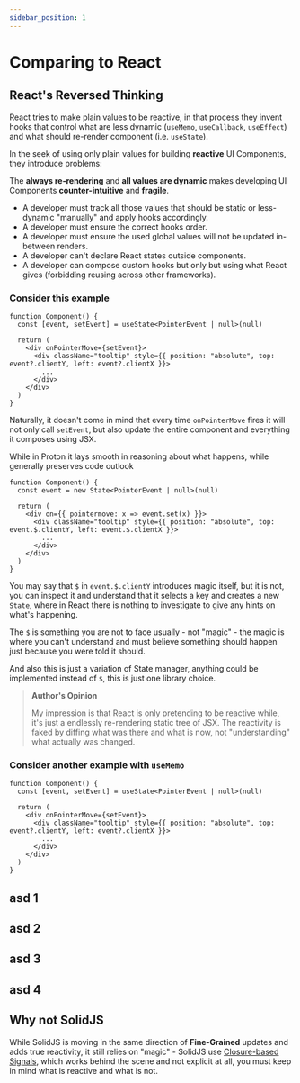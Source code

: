```yaml
---
sidebar_position: 1
---
```


# Comparing to React

## React's Reversed Thinking

React tries to make plain values to be reactive, in that process they invent hooks that control what are less dynamic (`useMemo`, `useCallback`, `useEffect`) and what should re-render component (i.e. `useState`).

In the seek of using only plain values for building **reactive** UI Components, they introduce problems:

The **always re-rendering** and **all values are dynamic**
makes developing UI Components **counter-intuitive** and **fragile**.

- A developer must track all those values that should be static or less-dynamic "manually"
and apply hooks accordingly.
- A developer must ensure the correct hooks order.
- A developer must ensure the used global values will not be updated in-between renders.
- A developer can't declare React states outside components.
- A developer can compose custom hooks but only but using what React gives (forbidding reusing across other frameworks).

### Consider this example

```tsx
function Component() {
  const [event, setEvent] = useState<PointerEvent | null>(null)

  return (
    <div onPointerMove={setEvent}>
      <div className="tooltip" style={{ position: "absolute", top: event?.clientY, left: event?.clientX }}>
        ...
      </div>
    </div>
  )
}
```

Naturally, it doesn't come in mind that every time `onPointerMove` fires it will not only call `setEvent`,
but also update the entire component and everything it composes using JSX.

While in Proton it lays smooth in reasoning about what happens, while generally preserves code outlook

```tsx
function Component() {
  const event = new State<PointerEvent | null>(null)

  return (
    <div on={{ pointermove: x => event.set(x) }}>
      <div className="tooltip" style={{ position: "absolute", top: event.$.clientY, left: event.$.clientX }}>
        ...
      </div>
    </div>
  )
}
```

You may say that `$` in `event.$.clientY` introduces magic itself, but it is not, you can inspect it and understand
that it selects a key and creates a new `State`, where in React there is nothing to investigate to give any hints on what's happening.

The `$` is something you are not to face usually - not "magic" - the magic is where you can't understand
and must believe something should happen just because you were told it should.

And also this is just a variation of State manager, anything could be implemented instead of `$`, this is just one library choice.

> **Author's Opinion**
>
> My impression is that React is only pretending to be reactive while, it's just a endlessly re-rendering static tree of JSX.
> The reactivity is faked by diffing what was there and what is now, not "understanding" what actually was changed.

### Consider another example with `useMemo`

```tsx
function Component() {
  const [event, setEvent] = useState<PointerEvent | null>(null)

  return (
    <div onPointerMove={setEvent}>
      <div className="tooltip" style={{ position: "absolute", top: event?.clientY, left: event?.clientX }}>
        ...
      </div>
    </div>
  )
}
```

## asd 1

## asd 2

## asd 3

## asd 4

## Why not SolidJS

While SolidJS is moving in the same direction of **Fine-Grained** updates and adds true reactivity,
it still relies on "magic" - SolidJS use [Closure-based Signals](https://github.com/FrameMuse/closure-signal),
which works behind the scene and not explicit at all, you must keep in mind what is reactive and what is not.
